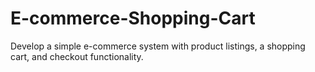 # E-commerce-Shopping-Cart
Develop a simple e-commerce system with product listings, a shopping cart, and checkout functionality.
